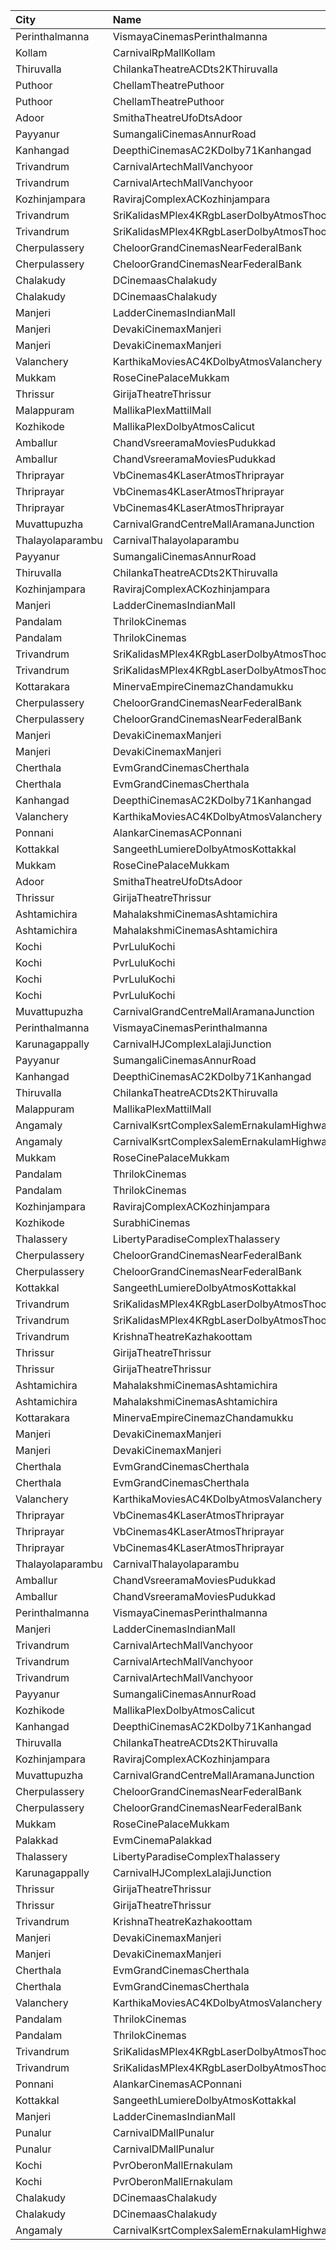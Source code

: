 | City             | Name                                                     |  Time | Type             | Price | Capacity | Booked |
| :--------------- | :------------------------------------------------------- | ----: | :--------------- | ----: | -------: | -----: |
| Perinthalmanna   | VismayaCinemasPerinthalmanna                             | 10:00 | Platinum         |  100₹ |      111 |     56 |
| Kollam           | CarnivalRpMallKollam                                     | 10:15 | PremiumOffline   |  100₹ |      108 |     74 |
| Thiruvalla       | ChilankaTheatreACDts2KThiruvalla                         | 10:30 | Balcony          |  130₹ |      277 |    164 |
| Puthoor          | ChellamTheatrePuthoor                                    | 10:30 | Balcony          |  150₹ |      390 |    201 |
| Puthoor          | ChellamTheatrePuthoor                                    | 10:30 | Reserved         |  125₹ |      610 |    466 |
| Adoor            | SmithaTheatreUfoDtsAdoor                                 | 10:30 | Reserved         |   90₹ |      399 |    377 |
| Payyanur         | SumangaliCinemasAnnurRoad                                | 10:30 | PlatinumCircle   |  110₹ |      161 |     80 |
| Kanhangad        | DeepthiCinemasAC2KDolby71Kanhangad                       | 10:30 | GoldClass        |  130₹ |      185 |     93 |
| Trivandrum       | CarnivalArtechMallVanchyoor                              | 11:00 | ExecutiveOffline |  100₹ |       26 |     13 |
| Trivandrum       | CarnivalArtechMallVanchyoor                              | 11:00 | SilverOffline    |  150₹ |      147 |     73 |
| Kozhinjampara    | RavirajComplexACKozhinjampara                            | 11:00 | FirstClass       |  110₹ |      163 |     82 |
| Trivandrum       | SriKalidasMPlex4KRgbLaserDolbyAtmosThoongamparaKattakada | 11:00 | PlatinumRecliner |  300₹ |       45 |     22 |
| Trivandrum       | SriKalidasMPlex4KRgbLaserDolbyAtmosThoongamparaKattakada | 11:00 | Gold             |  150₹ |      482 |    239 |
| Cherpulassery    | CheloorGrandCinemasNearFederalBank                       | 11:00 | Diamond          |  140₹ |       20 |     20 |
| Cherpulassery    | CheloorGrandCinemasNearFederalBank                       | 11:00 | GoldCircle       |  125₹ |      162 |    162 |
| Chalakudy        | DCinemaasChalakudy                                       | 11:30 | Platinum         |  270₹ |        5 |      2 |
| Chalakudy        | DCinemaasChalakudy                                       | 11:30 | Gold             |  129₹ |      238 |    125 |
| Manjeri          | LadderCinemasIndianMall                                  | 11:30 | Executive        |  150₹ |      114 |     54 |
| Manjeri          | DevakiCinemaxManjeri                                     | 11:30 | Balcony          |  150₹ |      108 |     51 |
| Manjeri          | DevakiCinemaxManjeri                                     | 11:30 | FirstClass       |  100₹ |      271 |    128 |
| Valanchery       | KarthikaMoviesAC4KDolbyAtmosValanchery                   | 11:30 | PearlCircle      |  110₹ |      215 |    108 |
| Mukkam           | RoseCinePalaceMukkam                                     | 11:45 | Executive        |  112₹ |      350 |    175 |
| Thrissur         | GirijaTheatreThrissur                                    | 12:00 | StadiumClass     |  120₹ |      187 |     14 |
| Malappuram       | MallikaPlexMattilMall                                    | 12:00 | Executive        |  140₹ |      176 |     78 |
| Kozhikode        | MallikaPlexDolbyAtmosCalicut                             | 12:15 | Executive        |  140₹ |      163 |     81 |
| Amballur         | ChandVsreeramaMoviesPudukkad                             | 12:30 | Platinum         |  180₹ |       36 |     17 |
| Amballur         | ChandVsreeramaMoviesPudukkad                             | 12:30 | Gold             |  129₹ |      322 |    128 |
| Thriprayar       | VbCinemas4KLaserAtmosThriprayar                          | 12:45 | Recliner         |  300₹ |        8 |      4 |
| Thriprayar       | VbCinemas4KLaserAtmosThriprayar                          | 12:45 | Royal            |  100₹ |      132 |     66 |
| Thriprayar       | VbCinemas4KLaserAtmosThriprayar                          | 12:45 | Club             |  100₹ |       39 |     19 |
| Muvattupuzha     | CarnivalGrandCentreMallAramanaJunction                   | 12:55 | ExecutiveOffline |  130₹ |      155 |     77 |
| Thalayolaparambu | CarnivalThalayolaparambu                                 | 13:15 | Gold             |  110₹ |      144 |     72 |
| Payyanur         | SumangaliCinemasAnnurRoad                                | 13:30 | PlatinumCircle   |  110₹ |      161 |     80 |
| Thiruvalla       | ChilankaTheatreACDts2KThiruvalla                         | 14:00 | Balcony          |  130₹ |      277 |    164 |
| Kozhinjampara    | RavirajComplexACKozhinjampara                            | 14:00 | FirstClass       |  110₹ |      163 |     82 |
| Manjeri          | LadderCinemasIndianMall                                  | 14:00 | Executive        |  150₹ |      114 |     54 |
| Pandalam         | ThrilokCinemas                                           | 14:30 | ExecutiveClass   |  160₹ |       26 |     20 |
| Pandalam         | ThrilokCinemas                                           | 14:30 | ExecutiveClass1  |  150₹ |      124 |     90 |
| Trivandrum       | SriKalidasMPlex4KRgbLaserDolbyAtmosThoongamparaKattakada | 14:30 | PlatinumRecliner |  300₹ |       45 |     22 |
| Trivandrum       | SriKalidasMPlex4KRgbLaserDolbyAtmosThoongamparaKattakada | 14:30 | Gold             |  150₹ |      482 |    239 |
| Kottarakara      | MinervaEmpireCinemazChandamukku                          | 14:30 | Gold             |  130₹ |      457 |    228 |
| Cherpulassery    | CheloorGrandCinemasNearFederalBank                       | 14:30 | Diamond          |  140₹ |       20 |     20 |
| Cherpulassery    | CheloorGrandCinemasNearFederalBank                       | 14:30 | GoldCircle       |  125₹ |      162 |    162 |
| Manjeri          | DevakiCinemaxManjeri                                     | 14:30 | Balcony          |  150₹ |      108 |     51 |
| Manjeri          | DevakiCinemaxManjeri                                     | 14:30 | FirstClass       |  100₹ |      271 |    128 |
| Cherthala        | EvmGrandCinemasCherthala                                 | 14:30 | Platinum         |  160₹ |       18 |     18 |
| Cherthala        | EvmGrandCinemasCherthala                                 | 14:30 | Gold             |  130₹ |      185 |    124 |
| Kanhangad        | DeepthiCinemasAC2KDolby71Kanhangad                       | 14:30 | GoldClass        |  130₹ |      185 |     93 |
| Valanchery       | KarthikaMoviesAC4KDolbyAtmosValanchery                   | 14:30 | PearlCircle      |  110₹ |      215 |    108 |
| Ponnani          | AlankarCinemasACPonnani                                  | 14:30 | Diamond          |  120₹ |      153 |     76 |
| Kottakkal        | SangeethLumiereDolbyAtmosKottakkal                       | 14:30 | Executive        |  110₹ |      443 |    191 |
| Mukkam           | RoseCinePalaceMukkam                                     | 14:45 | Executive        |  112₹ |      350 |    175 |
| Adoor            | SmithaTheatreUfoDtsAdoor                                 | 15:00 | Reserved         |   90₹ |      399 |    377 |
| Thrissur         | GirijaTheatreThrissur                                    | 15:00 | StadiumClass     |  120₹ |      187 |     14 |
| Ashtamichira     | MahalakshmiCinemasAshtamichira                           | 15:00 | Diamond          |  120₹ |      137 |     59 |
| Ashtamichira     | MahalakshmiCinemasAshtamichira                           | 15:00 | Gold             |  100₹ |      220 |    105 |
| Kochi            | PvrLuluKochi                                             | 15:15 | Classic          |  140₹ |       54 |     27 |
| Kochi            | PvrLuluKochi                                             | 15:15 | ClassicPlus      |  160₹ |      108 |     54 |
| Kochi            | PvrLuluKochi                                             | 15:15 | Prime            |  190₹ |      125 |     63 |
| Kochi            | PvrLuluKochi                                             | 15:15 | Recliner         |  350₹ |       14 |      7 |
| Muvattupuzha     | CarnivalGrandCentreMallAramanaJunction                   | 15:45 | ExecutiveOffline |  130₹ |      155 |     77 |
| Perinthalmanna   | VismayaCinemasPerinthalmanna                             | 16:00 | Platinum         |  100₹ |      111 |     65 |
| Karunagappally   | CarnivalHJComplexLalajiJunction                          | 16:30 | ClassicOffline   |  100₹ |      194 |    102 |
| Payyanur         | SumangaliCinemasAnnurRoad                                | 16:30 | PlatinumCircle   |  110₹ |      161 |     80 |
| Kanhangad        | DeepthiCinemasAC2KDolby71Kanhangad                       | 17:15 | GoldClass        |  130₹ |      185 |     93 |
| Thiruvalla       | ChilankaTheatreACDts2KThiruvalla                         | 17:30 | Balcony          |  130₹ |      277 |    164 |
| Malappuram       | MallikaPlexMattilMall                                    | 17:30 | Executive        |  140₹ |      176 |     80 |
| Angamaly         | CarnivalKsrtComplexSalemErnakulamHighway                 | 17:30 | Platinum         |  150₹ |      110 |     55 |
| Angamaly         | CarnivalKsrtComplexSalemErnakulamHighway                 | 17:30 | GoldOffline      |  130₹ |      188 |     97 |
| Mukkam           | RoseCinePalaceMukkam                                     | 17:45 | Executive        |  112₹ |      350 |    175 |
| Pandalam         | ThrilokCinemas                                           | 18:00 | ExecutiveClass   |  160₹ |       26 |     20 |
| Pandalam         | ThrilokCinemas                                           | 18:00 | ExecutiveClass1  |  150₹ |      124 |     90 |
| Kozhinjampara    | RavirajComplexACKozhinjampara                            | 18:00 | FirstClass       |  110₹ |      163 |     82 |
| Kozhikode        | SurabhiCinemas                                           | 18:00 | RedRuby          |  180₹ |       50 |      7 |
| Thalassery       | LibertyParadiseComplexThalassery                         | 18:00 | Gold             |  125₹ |      214 |    177 |
| Cherpulassery    | CheloorGrandCinemasNearFederalBank                       | 18:00 | Diamond          |  140₹ |       20 |     20 |
| Cherpulassery    | CheloorGrandCinemasNearFederalBank                       | 18:00 | GoldCircle       |  125₹ |      162 |    162 |
| Kottakkal        | SangeethLumiereDolbyAtmosKottakkal                       | 18:00 | Executive        |  110₹ |      443 |    189 |
| Trivandrum       | SriKalidasMPlex4KRgbLaserDolbyAtmosThoongamparaKattakada | 18:15 | PlatinumRecliner |  300₹ |       45 |     22 |
| Trivandrum       | SriKalidasMPlex4KRgbLaserDolbyAtmosThoongamparaKattakada | 18:15 | Gold             |  150₹ |      482 |    239 |
| Trivandrum       | KrishnaTheatreKazhakoottam                               | 18:15 | Reserved         |  130₹ |      252 |    175 |
| Thrissur         | GirijaTheatreThrissur                                    | 18:30 | LuxurySlider     |  180₹ |       52 |      9 |
| Thrissur         | GirijaTheatreThrissur                                    | 18:30 | StadiumClass     |  120₹ |      187 |     38 |
| Ashtamichira     | MahalakshmiCinemasAshtamichira                           | 18:30 | Diamond          |  120₹ |      137 |     59 |
| Ashtamichira     | MahalakshmiCinemasAshtamichira                           | 18:30 | Gold             |  100₹ |      220 |    105 |
| Kottarakara      | MinervaEmpireCinemazChandamukku                          | 18:30 | Gold             |  130₹ |      457 |    229 |
| Manjeri          | DevakiCinemaxManjeri                                     | 18:30 | Balcony          |  150₹ |      108 |     51 |
| Manjeri          | DevakiCinemaxManjeri                                     | 18:30 | FirstClass       |  100₹ |      271 |    128 |
| Cherthala        | EvmGrandCinemasCherthala                                 | 18:30 | Platinum         |  160₹ |       18 |     18 |
| Cherthala        | EvmGrandCinemasCherthala                                 | 18:30 | Gold             |  130₹ |      185 |    124 |
| Valanchery       | KarthikaMoviesAC4KDolbyAtmosValanchery                   | 18:30 | PearlCircle      |  110₹ |      215 |    108 |
| Thriprayar       | VbCinemas4KLaserAtmosThriprayar                          | 18:45 | Recliner         |  300₹ |        8 |      4 |
| Thriprayar       | VbCinemas4KLaserAtmosThriprayar                          | 18:45 | Royal            |  170₹ |      132 |     66 |
| Thriprayar       | VbCinemas4KLaserAtmosThriprayar                          | 18:45 | Club             |  110₹ |       39 |     19 |
| Thalayolaparambu | CarnivalThalayolaparambu                                 | 19:00 | Gold             |  110₹ |      204 |    102 |
| Amballur         | ChandVsreeramaMoviesPudukkad                             | 19:00 | Platinum         |  180₹ |       36 |     17 |
| Amballur         | ChandVsreeramaMoviesPudukkad                             | 19:00 | Gold             |  129₹ |      322 |    128 |
| Perinthalmanna   | VismayaCinemasPerinthalmanna                             | 19:00 | Platinum         |  100₹ |      111 |     68 |
| Manjeri          | LadderCinemasIndianMall                                  | 19:15 | Executive        |  150₹ |      114 |     54 |
| Trivandrum       | CarnivalArtechMallVanchyoor                              | 19:25 | ExecutiveOffline |  100₹ |       13 |      7 |
| Trivandrum       | CarnivalArtechMallVanchyoor                              | 19:25 | SilverOffline    |  150₹ |      151 |     97 |
| Trivandrum       | CarnivalArtechMallVanchyoor                              | 19:25 | GoldOffline      |  300₹ |       13 |      9 |
| Payyanur         | SumangaliCinemasAnnurRoad                                | 19:30 | PlatinumCircle   |  110₹ |      161 |     81 |
| Kozhikode        | MallikaPlexDolbyAtmosCalicut                             | 19:45 | Executive        |  140₹ |      163 |     82 |
| Kanhangad        | DeepthiCinemasAC2KDolby71Kanhangad                       | 20:00 | GoldClass        |  130₹ |      185 |     93 |
| Thiruvalla       | ChilankaTheatreACDts2KThiruvalla                         | 21:00 | Balcony          |  130₹ |      277 |    164 |
| Kozhinjampara    | RavirajComplexACKozhinjampara                            | 21:00 | FirstClass       |  110₹ |      163 |     82 |
| Muvattupuzha     | CarnivalGrandCentreMallAramanaJunction                   | 21:00 | ExecutiveOffline |  150₹ |      155 |     88 |
| Cherpulassery    | CheloorGrandCinemasNearFederalBank                       | 21:00 | Diamond          |  140₹ |       20 |     20 |
| Cherpulassery    | CheloorGrandCinemasNearFederalBank                       | 21:00 | GoldCircle       |  125₹ |      162 |    162 |
| Mukkam           | RoseCinePalaceMukkam                                     | 21:00 | Executive        |  112₹ |      350 |    180 |
| Palakkad         | EvmCinemaPalakkad                                        | 21:00 | Gold             |  100₹ |      207 |    104 |
| Thalassery       | LibertyParadiseComplexThalassery                         | 21:15 | Gold             |  125₹ |      214 |    179 |
| Karunagappally   | CarnivalHJComplexLalajiJunction                          | 21:30 | ClassicOffline   |  110₹ |      194 |    114 |
| Thrissur         | GirijaTheatreThrissur                                    | 21:30 | LuxurySlider     |  180₹ |       52 |     15 |
| Thrissur         | GirijaTheatreThrissur                                    | 21:30 | StadiumClass     |  120₹ |      187 |     35 |
| Trivandrum       | KrishnaTheatreKazhakoottam                               | 21:30 | Reserved         |  130₹ |      252 |    177 |
| Manjeri          | DevakiCinemaxManjeri                                     | 21:30 | Balcony          |  150₹ |      108 |     51 |
| Manjeri          | DevakiCinemaxManjeri                                     | 21:30 | FirstClass       |  100₹ |      271 |    128 |
| Cherthala        | EvmGrandCinemasCherthala                                 | 21:30 | Platinum         |  160₹ |       18 |     18 |
| Cherthala        | EvmGrandCinemasCherthala                                 | 21:30 | Gold             |  130₹ |      185 |    130 |
| Valanchery       | KarthikaMoviesAC4KDolbyAtmosValanchery                   | 21:30 | PearlCircle      |  110₹ |      215 |    108 |
| Pandalam         | ThrilokCinemas                                           | 21:30 | ExecutiveClass   |  160₹ |       26 |     26 |
| Pandalam         | ThrilokCinemas                                           | 21:30 | ExecutiveClass1  |  150₹ |      124 |     90 |
| Trivandrum       | SriKalidasMPlex4KRgbLaserDolbyAtmosThoongamparaKattakada | 21:30 | PlatinumRecliner |  300₹ |       45 |     25 |
| Trivandrum       | SriKalidasMPlex4KRgbLaserDolbyAtmosThoongamparaKattakada | 21:30 | Gold             |  150₹ |      482 |    239 |
| Ponnani          | AlankarCinemasACPonnani                                  | 21:30 | Diamond          |  120₹ |      153 |     82 |
| Kottakkal        | SangeethLumiereDolbyAtmosKottakkal                       | 21:30 | Executive        |  110₹ |      443 |    191 |
| Manjeri          | LadderCinemasIndianMall                                  | 21:45 | Executive        |  150₹ |      114 |     54 |
| Punalur          | CarnivalDMallPunalur                                     | 21:45 | Gold             |  160₹ |        6 |      2 |
| Punalur          | CarnivalDMallPunalur                                     | 21:45 | Platinum         |  200₹ |        5 |      4 |
| Kochi            | PvrOberonMallErnakulam                                   | 22:10 | Classic          |  129₹ |       36 |     19 |
| Kochi            | PvrOberonMallErnakulam                                   | 22:10 | ClassicPlus      |  160₹ |       81 |     61 |
| Chalakudy        | DCinemaasChalakudy                                       | 22:15 | Platinum         |  270₹ |        5 |      2 |
| Chalakudy        | DCinemaasChalakudy                                       | 22:15 | Gold             |  129₹ |      238 |    129 |
| Angamaly         | CarnivalKsrtComplexSalemErnakulamHighway                 | 22:15 | GoldOffline      |  130₹ |      202 |    101 |